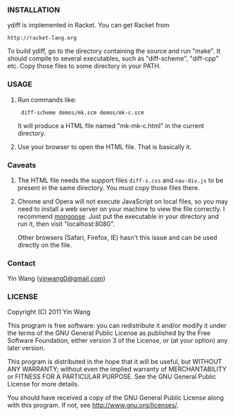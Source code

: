 ### INSTALLATION

ydiff is implemented in Racket. You can get Racket from

    http://racket-lang.org

To build ydiff, go to the directory containing the source and run
"make". It should compile to several executables, such as
"diff-scheme", "diff-cpp" etc. Copy those files to some directory in
your PATH.



### USAGE

1. Run commands like:

        diff-scheme demos/mk.scm demos/mk-c.scm

   It will produce a HTML file named "mk-mk-c.html" in the current
   directory.


2. Use your browser to open the HTML file. That is basically it.



### Caveats


1. The HTML file needs the support files `diff-s.css` and `nav-div.js`
   to be present in the same directory. You must copy those files
   there.


2. Chrome and Opera will not execute JavaScript on local files, so you
   may need to install a web server on your machine to view the file
   correctly. I recommend
   [mongoose](http://code.google.com/p/mongoose). Just put the
   executable in your directory and run it, then visit
   "localhost:8080".

   Other browsers (Safari, Firefox, IE) hasn't this issue and can be used
   directly on the file.



### Contact

Yin Wang (yinwang0@gmail.com)



### LICENSE

Copyright (C) 2011 Yin Wang

This program is free software: you can redistribute it and/or modify
it under the terms of the GNU General Public License as published by
the Free Software Foundation, either version 3 of the License, or
(at your option) any later version.

This program is distributed in the hope that it will be useful,
but WITHOUT ANY WARRANTY; without even the implied warranty of
MERCHANTABILITY or FITNESS FOR A PARTICULAR PURPOSE.  See the
GNU General Public License for more details.

You should have received a copy of the GNU General Public License
along with this program.  If not, see <http://www.gnu.org/licenses/>.
